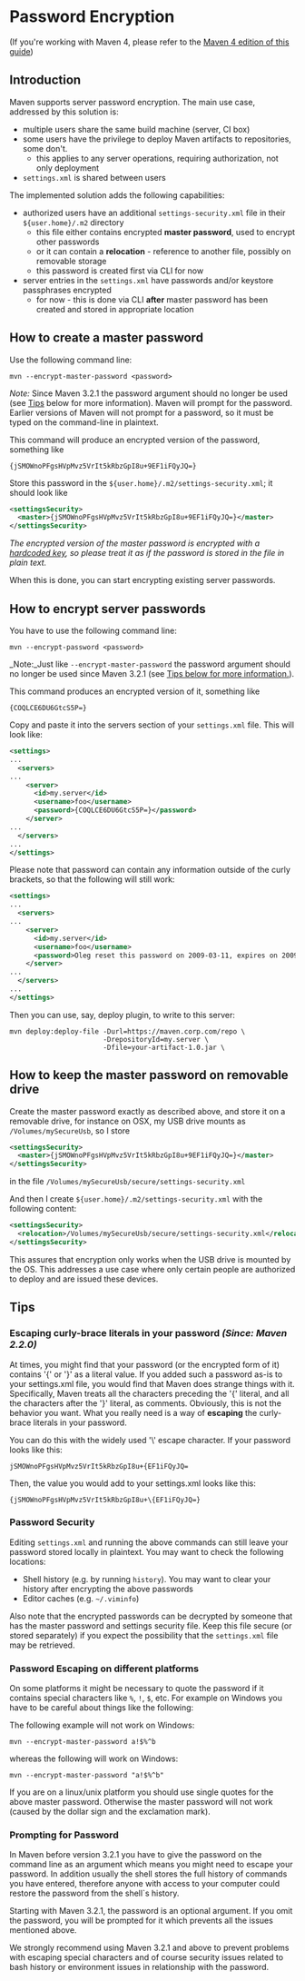 <!--
Licensed to the Apache Software Foundation (ASF) under one
or more contributor license agreements.  See the NOTICE file
distributed with this work for additional information
regarding copyright ownership.  The ASF licenses this file
to you under the Apache License, Version 2.0 (the
"License"); you may not use this file except in compliance
with the License.  You may obtain a copy of the License at

http://www.apache.org/licenses/LICENSE-2.0

Unless required by applicable law or agreed to in writing,
software distributed under the License is distributed on an
"AS IS" BASIS, WITHOUT WARRANTIES OR CONDITIONS OF ANY
KIND, either express or implied.  See the License for the
specific language governing permissions and limitations
under the License.
-->

# <a id="Password_Encryption"></a>Password Encryption

(If you're working with Maven 4, please refer to the [Maven 4 edition of this guide](./guide-encryption-4.html))

<!-- MACRO{toc|section=0|fromDepth=2|toDepth=3} -->

## Introduction

Maven supports server password encryption. The main use case, addressed by this solution is:

- multiple users share the same build machine (server, CI box)
- some users have the privilege to deploy Maven artifacts to repositories, some don't.
  - this applies to any server operations, requiring authorization, not only deployment
- `settings.xml` is shared between users

The implemented solution adds the following capabilities:

- authorized users have an additional `settings-security.xml` file in their `${user.home}/.m2` directory
  - this file either contains encrypted **master password**, used to encrypt other passwords
  - or it can contain a **relocation** - reference to another file, possibly on removable storage
  - this password is created first via CLI for now
- server entries in the `settings.xml` have passwords and/or keystore passphrases encrypted
  - for now - this is done via CLI **after** master password has been created and stored in appropriate location

## How to create a master password

Use the following command line:

```
mvn --encrypt-master-password <password>
```

_Note:_ Since Maven 3.2.1 the password argument should no longer be used (see [Tips](#Tips) below for more information). Maven will prompt for the password. Earlier versions of Maven will not prompt for a password, so it must be typed on the command-line in plaintext.

This command will produce an encrypted version of the password, something like

```
{jSMOWnoPFgsHVpMvz5VrIt5kRbzGpI8u+9EF1iFQyJQ=}
```

Store this password in the `${user.home}/.m2/settings-security.xml`; it should look like

```xml
<settingsSecurity>
  <master>{jSMOWnoPFgsHVpMvz5VrIt5kRbzGpI8u+9EF1iFQyJQ=}</master>
</settingsSecurity>
```

_The encrypted version of the master password is encrypted with a [hardcoded key](https://github.com/apache/maven/blob/fe25a2627c1dafeb44188dad9f45dfd5fe965a98/maven-embedder/src/main/java/org/apache/maven/cli/MavenCli.java#L856), so please treat it as if the password is stored in the file in plain text._

When this is done, you can start encrypting existing server passwords.

## How to encrypt server passwords

You have to use the following command line:

```
mvn --encrypt-password <password>
```

_Note:_Just like `--encrypt-master-password` the password argument should no longer be used since Maven 3.2.1 (see [Tips below for more information.](#Tips)).

This command produces an encrypted version of it, something like

```
{COQLCE6DU6GtcS5P=}
```

Copy and paste it into the servers section of your `settings.xml` file. This will look like:

```xml
<settings>
...
  <servers>
...
    <server>
      <id>my.server</id>
      <username>foo</username>
      <password>{COQLCE6DU6GtcS5P=}</password>
    </server>
...
  </servers>
...
</settings>
```

Please note that password can contain any information outside of the curly brackets, so that the following will still work:

```xml
<settings>
...
  <servers>
...
    <server>
      <id>my.server</id>
      <username>foo</username>
      <password>Oleg reset this password on 2009-03-11, expires on 2009-04-11 {COQLCE6DU6GtcS5P=}</password>
    </server>
...
  </servers>
...
</settings>
```

Then you can use, say, deploy plugin, to write to this server:

```
mvn deploy:deploy-file -Durl=https://maven.corp.com/repo \
                       -DrepositoryId=my.server \
                       -Dfile=your-artifact-1.0.jar \
```

## How to keep the master password on removable drive

Create the master password exactly as described above, and store it on a removable drive, for instance on OSX, my USB drive mounts as `/Volumes/mySecureUsb`, so I store

```xml
<settingsSecurity>
  <master>{jSMOWnoPFgsHVpMvz5VrIt5kRbzGpI8u+9EF1iFQyJQ=}</master>
</settingsSecurity>
```

in the file `/Volumes/mySecureUsb/secure/settings-security.xml`

And then I create `${user.home}/.m2/settings-security.xml` with the following content:

```xml
<settingsSecurity>
  <relocation>/Volumes/mySecureUsb/secure/settings-security.xml</relocation>
</settingsSecurity>
```

This assures that encryption only works when the USB drive is mounted by the OS. This addresses a use case where only certain people are authorized to deploy and are issued these devices.

## Tips

### Escaping curly-brace literals in your password _(Since: Maven 2.2.0)_

At times, you might find that your password (or the encrypted form of it) contains '{' or '}' as a literal value. If you added such a password as-is to your settings.xml file, you would find that Maven does strange things with it. Specifically, Maven treats all the characters preceding the '{' literal, and all the characters after the '}' literal, as comments. Obviously, this is not the behavior you want. What you really need is a way of **escaping** the curly-brace literals in your password.

You can do this with the widely used '\\' escape character. If your password looks like this:

```
jSMOWnoPFgsHVpMvz5VrIt5kRbzGpI8u+{EF1iFQyJQ=
```

Then, the value you would add to your settings.xml looks like this:

```
{jSMOWnoPFgsHVpMvz5VrIt5kRbzGpI8u+\{EF1iFQyJQ=}
```

### Password Security

Editing `settings.xml` and running the above commands can still leave your password stored locally in plaintext. You may want to check the following locations:

- Shell history (e.g. by running `history`). You may want to clear your history after encrypting the above passwords
- Editor caches (e.g. `~/.viminfo`)

Also note that the encrypted passwords can be decrypted by someone that has the master password and settings security file. Keep this file secure (or stored separately) if you expect the possibility that the `settings.xml` file may be retrieved.

### Password Escaping on different platforms

On some platforms it might be necessary to quote the password if it contains special characters like `%`, `!`, `$`, etc. For example on Windows you have to be careful about things like the following:

The following example will not work on Windows:

```
mvn --encrypt-master-password a!$%^b
```

whereas the following will work on Windows:

```
mvn --encrypt-master-password "a!$%^b"
```

If you are on a linux/unix platform you should use single quotes for the above master password. Otherwise the master password will not work (caused by the dollar sign and the exclamation mark).

### Prompting for Password

In Maven before version 3.2.1 you have to give the password on the command line as an argument which means you might need to escape your password. In addition usually the shell stores the full history of commands you have entered, therefore anyone with access to your computer could restore the password from the shell\`s history.

Starting with Maven 3.2.1, the password is an optional argument. If you omit the password, you will be prompted for it which prevents all the issues mentioned above.

We strongly recommend using Maven 3.2.1 and above to prevent problems with escaping special characters and of course security issues related to bash history or environment issues in relationship with the password.

